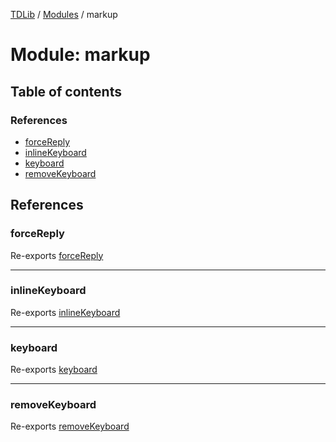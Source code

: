 [TDLib](../README.md) / [Modules](../modules.md) / markup

# Module: markup

## Table of contents

### References

- [forceReply](markup.md#forcereply)
- [inlineKeyboard](markup.md#inlinekeyboard)
- [keyboard](markup.md#keyboard)
- [removeKeyboard](markup.md#removekeyboard)

## References

### forceReply

Re-exports [forceReply](index.markup.md#forcereply)

___

### inlineKeyboard

Re-exports [inlineKeyboard](index.markup.md#inlinekeyboard)

___

### keyboard

Re-exports [keyboard](index.markup.md#keyboard)

___

### removeKeyboard

Re-exports [removeKeyboard](index.markup.md#removekeyboard)
